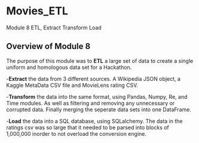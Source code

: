 # Movies_ETL
Module 8 ETL, Extract Transform Load
## Overview of Module 8
The purpose of this module was to **ETL** a large set of data to create a single uniform and homologous data set for a Hackathon.

-**Extract** the data from 3 different sources. A Wikipedia JSON object, a Kaggle MetaData CSV file and MovieLens rating CSV.

-**Transform** the data into the same format, using Pandas, Numpy, Re, and Time modules. As well as filtering and removing any unnecessary or corrupted data. Finally merging the seperate data sets into one DataFrame.

-**Load** the data into a SQL database, using SQLalchemy. The data in the ratings csv was so large that it needed to be parsed into blocks of 1,000,000 inorder to not overload the conversion engine.
